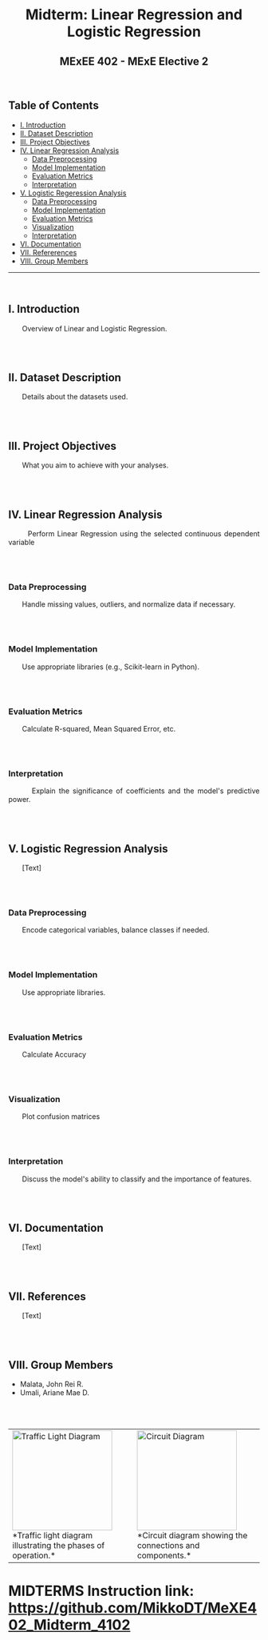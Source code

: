 <h1 align="center">Midterm: Linear Regression and Logistic Regression</h1>
<h2 align="center">MExEE 402 - MExE Elective 2</h2>
<br>

## Table of Contents
  - [I. Introduction](#i-introduction)
  - [II. Dataset Description](#ii-dataset-description)
  - [III. Project Objectives](#iii-project-objectives)
  - [IV. Linear Regression Analysis](#iv-linear-regression-analysis)
      - [Data Preprocessing](#data-preprocessing)
      - [Model Implementation](#model-implemenation)
      - [Evaluation Metrics](#evaluation-metrics)
      - [Interpretation](#interpretation)
  - [V. Logistic Regeression Analysis](#v-logistic-regression-analysis)
      - [Data Preprocessing](#data-preprocessing)
      - [Model Implementation](#model-implemenation)
      - [Evaluation Metrics](#evaluation-metrics)
      - [Visualization](#visualization)
      - [Interpretation](#interpretation)
  - [VI. Documentation](#vi-documentation)
  - [VII. Refererences](#vii-references)
  - [VIII. Group Members](#vii-group-members)
<hr> 
<br>


## I. Introduction
<p align="justify"> 
  &nbsp;&nbsp;&nbsp;&nbsp;&nbsp;&nbsp; Overview of Linear and Logistic Regression.
  </p>
<br>
<br>


## II. Dataset Description
<p align="justify"> 
  &nbsp;&nbsp;&nbsp;&nbsp;&nbsp;&nbsp; Details about the datasets used.
  </p>
<br>
<br>


## III. Project Objectives
<p align="justify"> 
  &nbsp;&nbsp;&nbsp;&nbsp;&nbsp;&nbsp; What you aim to achieve with your analyses.
  </p>
<br>
<br>


## IV. Linear Regression Analysis
<p align="justify"> 
  &nbsp;&nbsp;&nbsp;&nbsp;&nbsp;&nbsp; Perform Linear Regression using the selected continuous dependent variable
  </p>
<br>
<br>

### Data Preprocessing
<p align="justify"> 
  &nbsp;&nbsp;&nbsp;&nbsp;&nbsp;&nbsp; Handle missing values, outliers, and normalize data if necessary.
  </p>
<br>
<br>

### Model Implementation
<p align="justify"> 
  &nbsp;&nbsp;&nbsp;&nbsp;&nbsp;&nbsp; Use appropriate libraries (e.g., Scikit-learn in Python).
  </p>
<br>
<br>

### Evaluation Metrics
<p align="justify"> 
  &nbsp;&nbsp;&nbsp;&nbsp;&nbsp;&nbsp; Calculate R-squared, Mean Squared Error, etc.
  </p>
<br>
<br>


### Interpretation
<p align="justify"> 
  &nbsp;&nbsp;&nbsp;&nbsp;&nbsp;&nbsp; Explain the significance of coefficients and the model's predictive power.
  </p>
<br>
<br>



## V. Logistic Regression Analysis
<p align="justify"> 
  &nbsp;&nbsp;&nbsp;&nbsp;&nbsp;&nbsp; [Text]
  </p>
<br>
<br>

### Data Preprocessing
<p align="justify"> 
  &nbsp;&nbsp;&nbsp;&nbsp;&nbsp;&nbsp; Encode categorical variables, balance classes if needed.
  </p>
<br>
<br>

### Model Implementation
<p align="justify"> 
  &nbsp;&nbsp;&nbsp;&nbsp;&nbsp;&nbsp; Use appropriate libraries.
  </p>
<br>
<br>

### Evaluation Metrics
<p align="justify"> 
  &nbsp;&nbsp;&nbsp;&nbsp;&nbsp;&nbsp; Calculate Accuracy
  </p>
<br>
<br>

### Visualization
<p align="justify"> 
  &nbsp;&nbsp;&nbsp;&nbsp;&nbsp;&nbsp; Plot confusion matrices
  </p>
<br>
<br>

### Interpretation
<p align="justify"> 
  &nbsp;&nbsp;&nbsp;&nbsp;&nbsp;&nbsp; Discuss the model's ability to classify and the importance of features.
  </p>
<br>
<br>



## VI. Documentation
<p align="justify"> 
  &nbsp;&nbsp;&nbsp;&nbsp;&nbsp;&nbsp; [Text]
  </p>
<br>
<br>


## VII. References
<p align="justify"> 
  &nbsp;&nbsp;&nbsp;&nbsp;&nbsp;&nbsp; [Text]
  </p>
<br>
<br>


## VIII. Group Members
- Malata, John Rei R.
- Umali, Ariane Mae D.
<br>
<br>

<table>
<tr>
<td><img src="https://example.com/traffic-light.png" alt="Traffic Light Diagram" width="200"/><br>*Traffic light diagram illustrating the phases of operation.*</td>
<td><img src="https://example.com/circuit-diagram.png" alt="Circuit Diagram" width="200"/><br>*Circuit diagram showing the connections and components.*</td>
</tr>
</table>




# MIDTERMS Instruction link: https://github.com/MikkoDT/MeXE402_Midterm_4102
